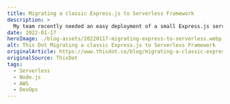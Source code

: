 ```yaml
---
title: Migrating a classic Express.js to Serverless Framework
description: >
  My team recently needed an easy deployment of a small Express.js server and we discovered that Serverless Framework helped us do this at a very low cost.
date: 2022-01-17
heroImage: ./blog-assets/20220117-migrating-express-to-serverless.webp
alt: This Dot Migrating a classic Express.js to Serverless Framework
originalArticle: https://www.thisdot.co/blog/migrating-a-classic-express-js-to-serverless-framework
originalSource: ThisDot
tags:
  - Serverless
  - Node.js
  - AWS
  - DevOps
---
```

